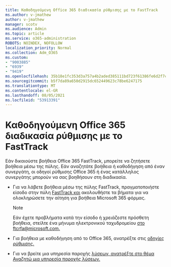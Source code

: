 ```yaml
---
title: Καθοδηγούμενη Office 365 διαδικασία ρύθμισης με το FastTrack
ms.author: v-jmathew
author: v-jmathew
manager: scotv
ms.audience: Admin
ms.topic: article
ms.service: o365-administration
ROBOTS: NOINDEX, NOFOLLOW
localization_priority: Normal
ms.collection: Adm_O365
ms.custom:
- "9003885"
- "6939"
- "9419"
ms.openlocfilehash: 35b18e1fc353d3a757a4b2aded385111bd723f61386fe6d2f7c1315536cc30af
ms.sourcegitcommit: b5f7da89a650d2915dc652449623c78be6247175
ms.translationtype: MT
ms.contentlocale: el-GR
ms.lasthandoff: 08/05/2021
ms.locfileid: "53913391"
---
```

# <a name="guided-office-365-setup-process-with-fasttrack"></a>Καθοδηγούμενη Office 365 διαδικασία ρύθμισης με το FastTrack

Εάν δικαιούστε βοήθεια Office 365 FastTrack, μπορείτε να ζητήσετε βοήθεια μέσω της πύλης. Εάν αναζητάτε βοήθεια ή καθοδήγηση από έναν συνεργάτη, οι οδηγοί ρύθμισης Office 365 ή ένας κατάλληλος συνεργάτης μπορούν να σας βοηθήσουν στη διαδικασία.

- Για να λάβετε βοήθεια μέσω της πύλης FastTrack, πραγματοποιήστε είσοδο στην πύλη [FastTrack και](https://go.microsoft.com/fwlink/?linkid=2125443) ακολουθήστε τα βήματα για να ολοκληρώσετε την αίτηση για βοήθεια Microsoft 365 φόρμας.

    > [!NOTE]
    > Εάν έχετε προβλήματα κατά την είσοδο ή χρειάζεστε πρόσθετη βοήθεια, στείλτε ένα μήνυμα ηλεκτρονικού ταχυδρομείου [στο ftcrfa@microsoft.com.](mailto:ftcrfa@microsoft.com)

- Για βοήθεια με καθοδήγηση από το Office 365, ανατρέξτε στις [οδηγίες ρύθμισης.](https://go.microsoft.com/fwlink/?linkid=2125827)
- Για να βρείτε μια υπηρεσία παροχής [λύσεων, ανατρέξτε στο θέμα Αναζητώ μια υπηρεσία παροχής λύσεων.](https://go.microsoft.com/fwlink/?linkid=2125918)